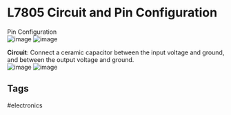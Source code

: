 # L7805 Circuit and Pin Configuration

Pin Configuration  
![image](./Thu_Aug_10_09:15:55_PM_PDT_2023.png)
![image](./Thu_Aug_10_09:15:55_PM_PDT_2023.png)

**Circuit**: Connect a ceramic capacitor between the input voltage and ground, and between the output voltage and ground.  
![image](./Thu_Aug_10_09:12:33_PM_PDT_2023.png)
![image](./Thu_Aug_10_09:12:33_PM_PDT_2023.png)

## Tags
#electronics
